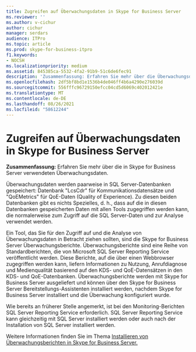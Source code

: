 ```yaml
---
title: Zugreifen auf Überwachungsdaten in Skype for Business Server
ms.reviewer: ''
ms.author: v-cichur
author: cichur
manager: serdars
audience: ITPro
ms.topic: article
ms.prod: skype-for-business-itpro
f1.keywords:
- NOCSH
ms.localizationpriority: medium
ms.assetid: 845385ca-5532-4fa2-91b9-51c6de6fec91
description: 'Zusammenfassung: Erfahren Sie mehr über die Überwachungsdaten, die in Skype for Business Server verwendet werden.'
ms.openlocfilehash: 2df5bf8bd1e1536b4de046ff4b6a4290e276039d
ms.sourcegitcommit: 556fffc96729150efcc04cd5d6069c402012421e
ms.translationtype: MT
ms.contentlocale: de-DE
ms.lasthandoff: 08/26/2021
ms.locfileid: "58612244"
---
```

# <a name="access-monitoring-data-in-skype-for-business-server"></a>Zugreifen auf Überwachungsdaten in Skype for Business Server
 
**Zusammenfassung:** Erfahren Sie mehr über die in Skype for Business Server verwendeten Überwachungsdaten.
  
Überwachungsdaten werden paarweise in SQL Server-Datenbanken gespeichert: Datenbank "LcsCdr" für Kommunikationsdatensätze und "QoEMetrics" für QoE-Daten (Quality of Experience). Zu diesen beiden Datenbanken gibt es nichts Spezielles, d. h., dass auf die in diesen Datenbanken gespeicherten Daten mit allen Tools zugegriffen werden kann, die normalerweise zum Zugriff auf die SQL Server-Daten und zur Analyse verwendet werden.
  
Ein Tool, das Sie für den Zugriff auf und die Analyse von Überwachungsdaten in Betracht ziehen sollten, sind die Skype for Business Server Überwachungsberichte. Überwachungsberichte sind eine Reihe von Standardberichten, die von Microsoft SQL Server Reporting Service veröffentlicht werden. Diese Berichte, auf die über einen Webbrowser zugegriffen werden kann, liefern Informationen zu Nutzung, Anrufdiagnose und Medienqualität basierend auf den KDS- und QoE-Datensätzen in den KDS- und QoE-Datenbanken. Überwachungsberichte werden mit Skype for Business Server ausgeliefert und können über den Skype for Business Server Bereitstellungs-Assistenten installiert werden, nachdem Skype for Business Server installiert und die Überwachung konfiguriert wurde.
  
Wie bereits an früherer Stelle angemerkt, ist bei den Monitoring-Berichten SQL Server Reporting Service erforderlich. SQL Server Reporting Service kann gleichzeitig mit SQL Server installiert werden oder auch nach der Installation von SQL Server installiert werden.
  
Weitere Informationen finden Sie im Thema [Installieren von Überwachungsberichten in Skype for Business Server.](../../deploy/deploy-monitoring/install-monitoring-reports.md)
  

